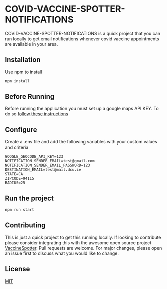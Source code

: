 # COVID-VACCINE-SPOTTER-NOTIFICATIONS

COVID-VACCINE-SPOTTER-NOTIFICATIONS is a quick project that you can run locally to get email notifications whenever covid vaccine appointments are available in your area.

## Installation

Use npm to install

```bash
npm install
```

## Before Running
Before running the application you must set up a google maps API KEY. To do so [follow these instructions](https://developers.google.com/maps/gmp-get-started#create-project)

## Configure
Create a .env file and add the following variables with your custom values and criteria 
```node
GOOGLE_GEOCODE_API_KEY=123
NOTIFICATION_SENDER_EMAIL=test@gmail.com
NOTIFICATION_SENDER_EMAIL_PASSWORD=123
DESTINATION_EMAIL=test@mail.dcu.ie
STATE=CA
ZIPCODE=94115
RADIUS=25
```

## Run the project
```bash
npm run start
```

## Contributing
This is just a quick project to get this running locally. If looking to contribute please consider integrating this with the awesome open source project [VaccineSpotter](https://github.com/GUI/covid-vaccine-spotter). 
Pull requests are welcome. For major changes, please open an issue first to discuss what you would like to change.


## License
[MIT](https://choosealicense.com/licenses/mit/)